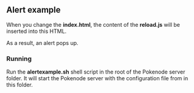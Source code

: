 Alert example
------------------------------------------------------------

When you change the __index.html__, the content of the __reload.js__ will be inserted into this HTML. 

As a result, an alert pops up.

### Running

Run the __alertexample.sh__ shell script in the root of the Pokenode server folder. It will start the Pokenode server with the configuration file from in this folder.